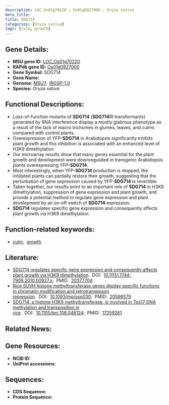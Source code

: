 ```yaml
---
description: LOC_Os01g70220 ; Os01g0927000 ; Oryza sativa
meta_title:
title: SDG714
categories: [Oryza sativa]
tags: [culm, growth]
---
```


## Gene Details:
- **MSU gene ID:** [LOC_Os01g70220](http://rice.uga.edu/cgi-bin/ORF_infopage.cgi?orf=LOC_Os01g70220)  
- **RAPdb gene ID:** [Os01g0927000](https://rapdb.dna.affrc.go.jp/locus/?name=Os01g0927000)  
- **Gene Symbol:** SDG714
- **Gene Name:**
- **Genome:**  [MSU7](http://rice.uga.edu/),&nbsp;&nbsp;[IRGSP-1.0](https://rapdb.dna.affrc.go.jp/download/irgsp1.html)
- **Species:** *Oryza sativa*

## Functional Descriptions:
   - Loss-of-function mutants of **SDG714** (**SDG714**IR transformants) generated by RNA interference display a mostly glabrous phenotype as a result of the lack of macro trichomes in glumes, leaves, and culms compared with control plants.
   - Overexpression of YFP-**SDG714** in Arabidopsis significantly inhibits plant growth and this inhibition is associated with an enhanced level of H3K9 dimethylation.
   - Our microarray results show that many genes essential for the plant growth and development were downregulated in transgenic Arabidopsis plants overexpressing YFP-**SDG714**.
   - Most interestingly, when YFP-**SDG714** production is stopped, the inhibited plants can partially restore their growth, suggesting that the perturbation of gene expression caused by YFP-**SDG714** is revertible.
   - Taken together, our results point to an important role of **SDG714** in H3K9 dimethylation, suppression of gene expression and plant growth, and provide a potential method to regulate gene expression and plant development by an on-off switch of **SDG714** expression.
   - **SDG714** regulates specific gene expression and consequently affects plant growth via H3K9 dimethylation.

## Function-related keywords:
   - [culm](/tags/culm/),&nbsp;&nbsp;[growth](/tags/growth/)

## Literature:
   - [SDG714 regulates specific gene expression and consequently affects plant growth via H3K9 dimethylation](https://www.doi.org/10.1111/j.1744-7909.2010.00927.x).&nbsp;&nbsp;DOI:&nbsp;&nbsp;[10.1111/j.1744-7909.2010.00927.x](https://www.doi.org/10.1111/j.1744-7909.2010.00927.x);&nbsp;&nbsp;PMID:&nbsp;&nbsp;[20377704](https://pubmed.ncbi.nlm.nih.gov/20377704/)
   - [Rice SUVH histone methyltransferase genes display specific functions in chromatin modification and retrotransposon repression](https://www.doi.org/10.1093/mp/ssq030).&nbsp;&nbsp;DOI:&nbsp;&nbsp;[10.1093/mp/ssq030](https://www.doi.org/10.1093/mp/ssq030);&nbsp;&nbsp;PMID:&nbsp;&nbsp;[20566579](https://pubmed.ncbi.nlm.nih.gov/20566579/)
   - [SDG714, a histone H3K9 methyltransferase, is involved in Tos17 DNA methylation and transposition in rice](https://www.doi.org/10.1105/tpc.106.048124).&nbsp;&nbsp;DOI:&nbsp;&nbsp;[10.1105/tpc.106.048124](https://www.doi.org/10.1105/tpc.106.048124);&nbsp;&nbsp;PMID:&nbsp;&nbsp;[17259261](https://pubmed.ncbi.nlm.nih.gov/17259261/)

## Related News:

## Gene Resources:
- **NCBI ID:**  []()
- **UniProt accessions:** [](https://www.uniprot.org/uniprotkb//entry)

## Sequences:
- **CDS Sequence:**
- **Protein Sequence:**
